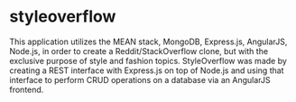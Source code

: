 # styleoverflow

This application utilizes the MEAN stack, MongoDB, Express.js, AngularJS, Node.js, in order to create a Reddit/StackOverflow clone, but with the exclusive purpose of style and fashion topics.
StyleOverflow was made by creating a REST interface with Express.js on top of Node.js and using that interface to perform CRUD operations on a database via an AngularJS frontend.
